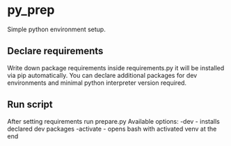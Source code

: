 # py_prep

Simple python environment setup.

## Declare requirements

Write down package requirements inside requirements.py it will be installed via pip automatically.
You can declare additional packages for dev environments and minimal python interpreter version required.

## Run script

After setting requirements run prepare.py 
Available options:
-dev - installs declared dev packages
-activate - opens bash with activated venv at the end
